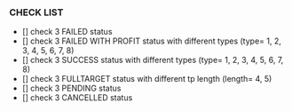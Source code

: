 
### CHECK LIST

- [] check 3 FAILED status
- [] check 3 FAILED WITH PROFIT status with different types (type= 1, 2, 3, 4, 5, 6, 7, 8)
- [] check 3 SUCCESS status with different types (type= 1, 2, 3, 4, 5, 6, 7, 8)
- [] check 3 FULLTARGET status with different tp length (length= 4, 5)
- [] check 3 PENDING status
- [] check 3 CANCELLED status